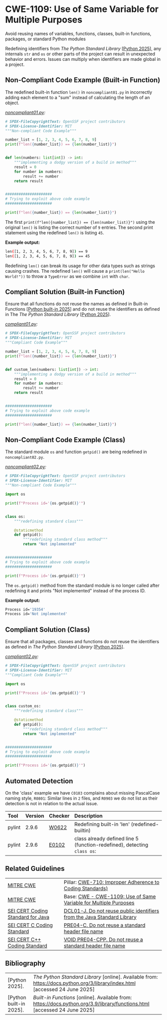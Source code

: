 # CWE-1109: Use of Same Variable for Multiple Purposes

Avoid reusing names of variables, functions, classes, built-in functions, packages, or standard Python modules

Redefining identifiers from *The Python Standard Library* \[[Python 2025](https://docs.python.org/3/library/index.html)\], any internals `str` and `os` or other parts of the project can result in unexpected behavior and errors. Issues can multiply when identifiers are made global in a project.

## Non-Compliant Code Example (Built-in Function)

The redefined built-in function `len()` in `noncompliant01.py` in incorrectly adding each element to a "sum" instead of calculating the length of an object.

*[noncompliant01.py](noncompliant01.py):*

```python
# SPDX-FileCopyrightText: OpenSSF project contributors
# SPDX-License-Identifier: MIT
"""Non-compliant Code Example"""

number_list = [1, 2, 3, 4, 5, 6, 7, 8, 9]
print(f"len({number_list}) == {len(number_list)}")


def len(numbers: list[int]) -> int:
    """implementing a dodgy version of a build in method"""
    result = 0
    for number in numbers:
        result += number
    return result


#####################
# Trying to exploit above code example
#####################

print(f"len({number_list}) == {len(number_list)}")

```

The first `print(f"len({number_list}) == {len(number_list)}")` using the original `len()` is listing the correct number of `9` entries.
The second print statement using the redefined `len()` is listing `45`.  

**Example output:**

```bash
len([1, 2, 3, 4, 5, 6, 7, 8, 9]) == 9
len([1, 2, 3, 4, 5, 6, 7, 8, 9]) == 45
```

Redefining `len()` can break its usage for other data types such as strings causing crashes. The redefined `len()` will cause a `print(len("Hello World!"))` to throw a `TypeError` as we combine `int` with `char`.

## Compliant Solution (Built-in Function)

Ensure that all functions do not reuse the names as defined in Built-in Functions \[[Python built-in 2025](https://docs.python.org/3.9/library/functions.html)\] and do not reuse the identifiers as defined in The *The Python Standard Library* \[[Python 2025](https://docs.python.org/3/library/index.html)\].

*[compliant01.py](compliant01.py):*

```python
# SPDX-FileCopyrightText: OpenSSF project contributors
# SPDX-License-Identifier: MIT
"""Compliant Code Example"""

number_list = [1, 2, 3, 4, 5, 6, 7, 8, 9]
print(f"len({number_list}) == {len(number_list)}")


def custom_len(numbers: list[int]) -> int:
    """implementing a dodgy version of a build in method"""
    result = 0
    for number in numbers:
        result += number
    return result


#####################
# Trying to exploit above code example
#####################

print(f"len({number_list}) == {len(number_list)}")

```

## Non-Compliant Code Example (Class)

The standard module `os` and function `getpid()` are being redefined in `noncompliant02.py`.

*[noncompliant02.py](noncompliant02.py):*

```python
# SPDX-FileCopyrightText: OpenSSF project contributors
# SPDX-License-Identifier: MIT
"""Non-compliant Code Example"""

import os

print(f"Process id='{os.getpid()}'")


class os:
    """redefining standard class"""

    @staticmethod
    def getpid():
        """redefining standard class method"""
        return "Not implemented"


#####################
# Trying to exploit above code example
#####################

print(f"Process id='{os.getpid()}'")

```

The `os.getpid()` method from the standard module is no longer called after redefining it and prints "Not implemented" instead of the process ID.

**Example output:**

```bash
Process id='19354'
Process id='Not implemented'
```

## Compliant Solution (Class)

Ensure that all packages, classes and functions do not reuse the identifiers as defined in *The Python Standard Library* \[[Python 2025](https://docs.python.org/3/library/index.html)\].

*[compliant02.py](compliant02.py):*

```python
# SPDX-FileCopyrightText: OpenSSF project contributors
# SPDX-License-Identifier: MIT
"""Compliant Code Example"""

import os

print(f"Process id='{os.getpid()}'")


class custom_os:
    """redefining standard class"""

    @staticmethod
    def getpid():
        """redefining standard class method"""
        return "Not implemented"


#####################
# Trying to exploit above code example
#####################

print(f"Process id='{os.getpid()}'")

```

## Automated Detection

On the 'class' example we have `C0103` complains about missing PascalCase naming style, `R0801`: Similar lines in `2` files, and `R0903` we do not list as their detection is not in relation to the actual issue.

|Tool|Version|Checker|Description|
|:---|:---|:---|:---|
|pylint|2.9.6|[W0622](https://pylint.pycqa.org/en/latest/user_guide/messages/warning/redefined-builtin.html?highlight=W0622)|Redefining built-in 'len' (redefined-builtin)|
|pylint|2.9.6|[E0102](https://pylint.pycqa.org/en/latest/user_guide/messages/error/function-redefined.html)|class already defined line 5 (function-redefined), detecting `class os`:|

## Related Guidelines

|||
|:---|:---|
|[MITRE CWE](http://cwe.mitre.org/)|Pillar: [CWE-710: Improper Adherence to Coding Standards)](https://cwe.mitre.org/data/definitions/710.html)|
|[MITRE CWE](http://cwe.mitre.org/)|Base: [CWE - CWE-1109: Use of Same Variable for Multiple Purposes](https://cwe.mitre.org/data/definitions/1109.html)|
|[SEI CERT Coding Standard for Java](https://wiki.sei.cmu.edu/confluence/display/java/SEI+CERT+Oracle+Coding+Standard+for+Java)|[DCL01-J. Do not reuse public identifiers from the Java Standard Library](https://wiki.sei.cmu.edu/confluence/display/java/DCL01-J.+Do+not+reuse+public+identifiers+from+the+Java+Standard+Library)|
|[SEI CERT C Coding Standard](https://web.archive.org/web/20220511061752/https://wiki.sei.cmu.edu/confluence/display/c/SEI+CERT+C+Coding+Standard)|[PRE04-C. Do not reuse a standard header file name](https://wiki.sei.cmu.edu/confluence/display/c/PRE04-C.+Do+not+reuse+a+standard+header+file+name)|
|[SEI CERT C++ Coding Standard](https://wiki.sei.cmu.edu/confluence/pages/viewpage.action?pageId=88046682)|[VOID PRE04-CPP. Do not reuse a standard header file name](https://wiki.sei.cmu.edu/confluence/pages/viewpage.action?pageId=88046904)|

## Bibliography

|||
|:---|:---|
|\[Python 2025\].|*The Python Standard Library* \[online\]. Available from: <https://docs.python.org/3/library/index.html> \[accessed 24 June 2025\]|
|\[Python built-in 2025\].|*Built-in Functions* \[online\]. Available from: <https://docs.python.org/3.9/library/functions.html> \[accessed 24 June 2025\]|
